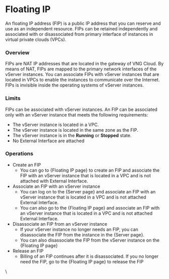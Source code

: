 # Floating IP

An floating IP address (FIP) is a public IP address that you can reserve and use as an independent resource. FIPs can be retained independently and associated with or disassociated from primary interface of instances in virtual private clouds (VPCs).

### **Overview** <a href="#floatingip-overview" id="floatingip-overview"></a>

FIPs are NAT IP addresses that are located in the gateway of VNG Cloud. By means of NAT, FIPs are mapped to the primary network interfaces of the vServer instances. You can associate FIPs with vServer instances that are located in VPCs to enable the instances to communicate over the Internet. FIPs is invisible inside the operating systems of vServer instances.

### **Limits** <a href="#floatingip-limits" id="floatingip-limits"></a>

FIPs can be associated with vServer instances. An FIP can be associated only with an vServer instance that meets the following requirements:

* The vServer instance is located in a VPC.
* The vServer instance is located in the same zone as the FIP.
* The vServer instance is in the **Running** or **Stopped** state.
* No External Interface are attached

### **Operations** <a href="#floatingip-operations" id="floatingip-operations"></a>

* Create an FIP
  * You can go to {Floating IP page} to create an FIP and associate the FIP with an vServer instance that is located in a VPC and is not attached with External Interface.
* Associate an FIP with an vServer instance
  * You can log on to the {Server page} and associate an FIP with an vServer instance that is located in a VPC and is not attached External Interface.
  * You can also go to the {Floating IP page} and associate an FIP with an vServer instance that is located in a VPC and is not attached External Interface.
* Disassociate an FIP from an vServer instance
  * If your vServer instance no longer needs an FIP, you can disassociate the FIP from the instance in the {Server page}.
  * You can also disassociate the FIP from the vServer instance on the {Floating IP page}
* Release an FIP
  * Billing of an FIP continues after it is disassociated. If you no longer need the FIP, go to the {Floating IP page} to release the FIP

\

